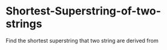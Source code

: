 # Shortest-Superstring-of-two-strings
Find the shortest superstring that two string are derived from
